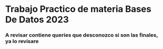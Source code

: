 # Trabajo Practico de materia Bases De Datos 2023

### A revisar contiene queries que desconozco si son las finales, ya lo revisare
